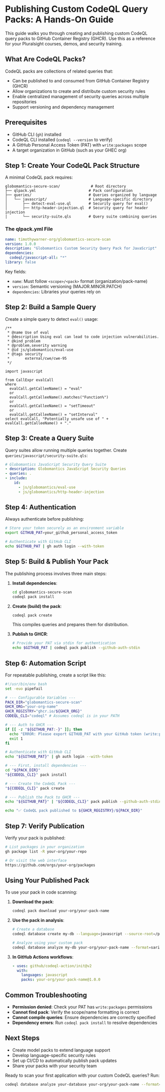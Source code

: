 # Publishing Custom CodeQL Query Packs: A Hands-On Guide

This guide walks you through creating and publishing custom CodeQL query packs to GitHub Container Registry (GHCR). Use this as a reference for your Pluralsight courses, demos, and security training.

## What Are CodeQL Packs?

CodeQL packs are collections of related queries that:
- Can be published to and consumed from GitHub Container Registry (GHCR)
- Allow organizations to create and distribute custom security rules
- Enable centralized management of security queries across multiple repositories
- Support versioning and dependency management

## Prerequisites

- GitHub CLI (`gh`) installed
- CodeQL CLI installed (`codeql --version` to verify)
- A GitHub Personal Access Token (PAT) with `write:packages` scope
- A target organization in GitHub (such as your GHEC org)

## Step 1: Create Your CodeQL Pack Structure

A minimal CodeQL pack requires:

```
globomantics-secure-scan/              # Root directory
├── qlpack.yml                        # Pack configuration
├── queries/                          # Queries organized by language
│   └── javascript/                   # Language-specific directory
│       ├── detect-eval-use.ql        # Security query for eval()
│       ├── http-header-injection.ql  # Security query for header injection
│       └── security-suite.qls        # Query suite combining queries
```

### The qlpack.yml File

```yaml
name: timothywarner-org/globomantics-secure-scan
version: 1.0.0
description: "Globomantics Custom Security Query Pack for JavaScript"
dependencies:
  codeql/javascript-all: "*"
library: false
```

Key fields:
- `name`: Must follow `<scope>/<pack>` format (organization/pack-name)
- `version`: Semantic versioning (MAJOR.MINOR.PATCH)
- `dependencies`: Libraries your queries rely on

## Step 2: Build a Sample Query

Create a simple query to detect `eval()` usage:

```ql
/**
 * @name Use of eval
 * @description Using eval can lead to code injection vulnerabilities.
 * @kind problem
 * @problem.severity warning
 * @id js/globomantics/eval-use
 * @tags security
 *       external/cwe/cwe-95
 */

import javascript

from CallExpr evalCall
where
  evalCall.getCalleeName() = "eval"
  or
  evalCall.getCalleeName().matches("Function%")
  or
  evalCall.getCalleeName() = "setTimeout"
  or
  evalCall.getCalleeName() = "setInterval"
select evalCall, "Potentially unsafe use of " + evalCall.getCalleeName() + "."
```

## Step 3: Create a Query Suite

Query suites allow running multiple queries together. Create `queries/javascript/security-suite.qls`:

```yaml
# Globomantics JavaScript Security Query Suite
- description: Globomantics JavaScript Security Queries
- queries: .
- include:
    id:
      - js/globomantics/eval-use
      - js/globomantics/http-header-injection
```

## Step 4: Authentication

Always authenticate before publishing:

```bash
# Store your token securely as an environment variable
export GITHUB_PAT=your_github_personal_access_token

# Authenticate with GitHub CLI
echo $GITHUB_PAT | gh auth login --with-token
```

## Step 5: Build & Publish Your Pack

The publishing process involves three main steps:

1. **Install dependencies**:
   ```bash
   cd globomantics-secure-scan
   codeql pack install
   ```

2. **Create (build) the pack**:
   ```bash
   codeql pack create
   ```
   This compiles queries and prepares them for distribution.

3. **Publish to GHCR**:
   ```bash
   # Provide your PAT via stdin for authentication
   echo $GITHUB_PAT | codeql pack publish --github-auth-stdin
   ```

## Step 6: Automation Script

For repeatable publishing, create a script like this:

```bash
#!/usr/bin/env bash
set -euo pipefail

# --- Configurable Variables ---
PACK_DIR="globomantics-secure-scan"
GHCR_ORG="your-org-name"
GHCR_REGISTRY="ghcr.io/${GHCR_ORG}"
CODEQL_CLI="codeql" # Assumes codeql is in your PATH

# --- Auth to GHCR ---
if [[ -z "${GITHUB_PAT:-}" ]]; then
  echo "ERROR: Please export GITHUB_PAT with your GitHub token (write:packages scope)."
  exit 1
fi

# Authenticate with GitHub CLI
echo "${GITHUB_PAT}" | gh auth login --with-token

# --- First, install dependencies ---
cd "${PACK_DIR}"
"${CODEQL_CLI}" pack install

# --- Create the CodeQL Pack ---
"${CODEQL_CLI}" pack create

# --- Publish the Pack to GHCR ---
echo "${GITHUB_PAT}" | "${CODEQL_CLI}" pack publish --github-auth-stdin

echo "✅ CodeQL pack published to ${GHCR_REGISTRY}/${PACK_DIR}"
```

## Step 7: Verify Publication

Verify your pack is published:

```bash
# List packages in your organization
gh package list -R your-org/your-repo

# Or visit the web interface
https://github.com/orgs/your-org/packages
```

## Using Your Published Pack

To use your pack in code scanning:

1. **Download the pack**:
   ```bash
   codeql pack download your-org/your-pack-name
   ```

2. **Use the pack in analysis**:
   ```bash
   # Create a database
   codeql database create my-db --language=javascript --source-root=/path/to/code

   # Analyze using your custom pack
   codeql database analyze my-db your-org/your-pack-name --format=sarif-latest --output=results.sarif
   ```

3. **In GitHub Actions workflows**:
   ```yaml
   - uses: github/codeql-action/init@v2
     with:
       languages: javascript
       packs: your-org/your-pack-name@1.0.0
   ```

## Common Troubleshooting

- **Permission denied**: Check your PAT has `write:packages` permissions
- **Cannot find pack**: Verify the scope/name formatting is correct
- **Cannot compile queries**: Ensure dependencies are correctly specified
- **Dependency errors**: Run `codeql pack install` to resolve dependencies

## Next Steps

- Create model packs to extend language support
- Develop language-specific security rules
- Set up CI/CD to automatically publish pack updates
- Share your packs with your security team

Ready to scan your first application with your custom CodeQL queries? Run:
```bash
codeql database analyze your-database your-org/your-pack-name --format=sarif-latest --output=results.sarif
``` 